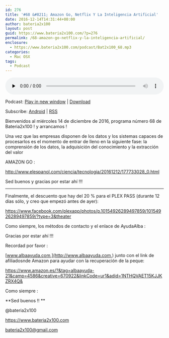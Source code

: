 ```yaml
---
id: 276
title: '#68 &#8211; Amazon Go, Netflix Y La Inteligencia Artificial'
date: 2016-12-14T14:31:44+00:00
author: bateria2x100
layout: post
guid: https://www.bateria2x100.com/?p=276
permalink: /68-amazon-go-netflix-y-la-inteligencia-artificial/
enclosure:
  - https://www.bateria2x100.com/podcast/Bat2x100_68.mp3
categories:
  - Mac OSX
tags:
  - Podcast
---
```

<div class="powerpress_player" id="powerpress_player_5917">
  <audio class="wp-audio-shortcode" id="audio-276-70" preload="none" style="width: 100%;" controls="controls"><source type="audio/mpeg" src="https://www.bateria2x100.com/podcast/Bat2x100_68.mp3?_=70" /><a href="https://www.bateria2x100.com/podcast/Bat2x100_68.mp3">https://www.bateria2x100.com/podcast/Bat2x100_68.mp3</a></audio>
</div>

<p class="powerpress_links powerpress_links_mp3">
  Podcast: <a href="https://www.bateria2x100.com/podcast/Bat2x100_68.mp3" class="powerpress_link_pinw" target="_blank" title="Play in new window" onclick="return powerpress_pinw('https://www.bateria2x100.com/?powerpress_pinw=276-podcast');" rel="nofollow">Play in new window</a> | <a href="https://www.bateria2x100.com/podcast/Bat2x100_68.mp3" class="powerpress_link_d" title="Download" rel="nofollow" download="Bat2x100_68.mp3">Download</a>
</p>

<p class="powerpress_links powerpress_subscribe_links">
  Subscribe: <a href="https://subscribeonandroid.com/www.bateria2x100.com/feed/podcast/" class="powerpress_link_subscribe powerpress_link_subscribe_android" title="Subscribe on Android" rel="nofollow">Android</a> | <a href="https://www.bateria2x100.com/feed/podcast/" class="powerpress_link_subscribe powerpress_link_subscribe_rss" title="Subscribe via RSS" rel="nofollow">RSS</a>
</p>

Bienvenidos al miércoles 14 de diciembre de 2016, programa número 68 de Bateria2x100 ! y arrancamos ! 

Una vez que las empresas disponen de los datos y los sistemas capaces de procesarlos es el momento de entrar de lleno en la siguiente fase: la comprensión de los datos, la adquisición del conocimiento y la extracción del valor

AMAZON GO :
  
<http://www.elespanol.com/ciencia/tecnologia/20161212/177733028_0.html>

Sed buenos y gracias por estar ahí !!! 

* * *

Finalmente, el descuento que hay del 20 % para el PLEX PASS (durante 12 días sólo, y creo que empezó antes de ayer): 

<https://www.facebook.com/plexapp/photos/p.10154926289497859/10154926289497859/?type=3&theater>
  
Como siempre, los métodos de contacto y el enlace de AyudaAlba :

Gracias por estar ahí !!! 

Recordad por favor :

[www.albaayuda.com,](http://www.albaayuda.com,) junto con el link de afiliadosnde Amazon para ayudar con la recuperación de la peque:

<https://www.amazon.es/?&tag=albaayuda-21&camp=4586&creative=670922&linkCode=ur1&adid=1NTHQVAET15KJJKZRX4Q&>

Como siempre : 

\*\*Sed buenos !! \*\*

@bateria2x100
  
<https://www.bateria2x100.com>
  
<bateria2x100@gmail.com>